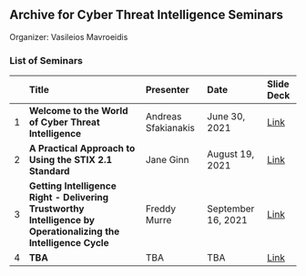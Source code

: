 
## Archive for Cyber Threat Intelligence Seminars
Organizer: Vasileios Mavroeidis

### List of Seminars

|  | Title | Presenter | Date | Slide Deck |
| :--- | :--- | :--- | :--- |:--- |
| 1 | **Welcome to the World of Cyber Threat Intelligence** | Andreas Sfakianakis |June 30, 2021| [Link](https://github.com/Vasileios-Mavroeidis/cti-seminars/tree/main/welcome-to-the-world-of-cyber-threat-intelligence) |
| 2 | **A Practical Approach to Using the STIX 2.1 Standard** | Jane Ginn | August 19, 2021 | [Link](https://github.com/Vasileios-Mavroeidis/cti-seminars/tree/main/a-practical-approach-to-using-stix2.1) |
| 3 | **Getting Intelligence Right - Delivering Trustworthy Intelligence by Operationalizing the Intelligence Cycle** | Freddy Murre | September 16, 2021 |[Link](https://github.com/Vasileios-Mavroeidis/cti-seminars/tree/main/getting-intelligence-right)|
| 4 | **TBA** | TBA | TBA |[Link]()|


